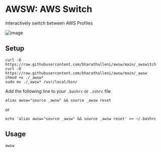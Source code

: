 # AWSW: AWS Switch

Interactively switch between AWS Profiles

![image](https://user-images.githubusercontent.com/12487206/121818691-4f2e3d80-cca6-11eb-98c6-2e522b8f4025.png)


## Setup

    curl -O https://raw.githubusercontent.com/bharathalleni/awsw/main/_awswitch
    curl -O https://raw.githubusercontent.com/bharathalleni/awsw/main/_awsw
    chmod +x ./_awsw*
    sudo mv ./_awsw* /usr/local/bin/

Add the following line to your `.bashrc` or `.zshrc` file

    alias awsw="source _awsw" && source _awsw reset
or

    echo 'alias awsw="source _awsw" && source _awsw reset' >> ~/.bashrc
## Usage

    awsw

